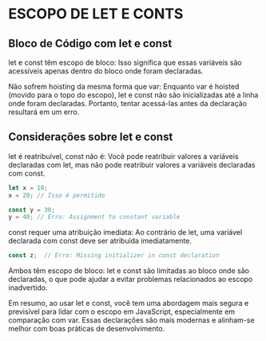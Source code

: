 # ESCOPO DE LET E CONTS

## Bloco de Código com let e const

let e const têm escopo de bloco: Isso significa que essas variáveis são acessíveis apenas dentro do bloco onde foram declaradas.

Não sofrem hoisting da mesma forma que var: Enquanto var é hoisted (movido para o topo do escopo), let e const não são inicializadas até a linha onde foram declaradas. Portanto, tentar acessá-las antes da declaração resultará em um erro.

## Considerações sobre let e const

let é reatribuível, const não é: Você pode reatribuir valores a variáveis declaradas com let, mas não pode reatribuir valores a variáveis declaradas com const.

```js
let x = 10;
x = 20; // Isso é permitido

const y = 30;
y = 40; // Erro: Assignment to constant variable
```

const requer uma atribuição imediata: Ao contrário de let, uma variável declarada com const deve ser atribuída imediatamente.

```js
const z;  // Erro: Missing initializer in const declaration
```

Ambos têm escopo de bloco: let e const são limitadas ao bloco onde são declaradas, o que pode ajudar a evitar problemas relacionados ao escopo inadvertido.

Em resumo, ao usar let e const, você tem uma abordagem mais segura e previsível para lidar com o escopo em JavaScript, especialmente em comparação com var. Essas declarações são mais modernas e alinham-se melhor com boas práticas de desenvolvimento.
